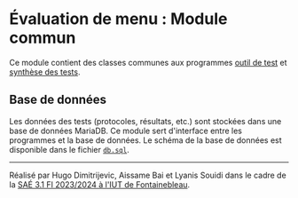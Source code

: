 # Évaluation de menu : Module commun

Ce module contient des classes communes aux programmes [outil de test](../outiltest)
et [synthèse des tests](../synthesetests).

## Base de données

Les données des tests (protocoles, résultats, etc.) sont stockées dans une base
de données MariaDB. Ce module sert d'interface entre les programmes et la base
de données. Le schéma de la base de données est disponible dans le fichier
[`db.sql`](./db.sql).

---

Réalisé par Hugo Dimitrijevic, Aissame Bai et Lyanis Souidi dans le cadre de la [SAÉ 3.1 FI 2023/2024 à l'IUT de Fontainebleau](http://www.iut-fbleau.fr/sitebp/sae3/31_2023/R9O9Y6NMKZMEE0M1.php).
